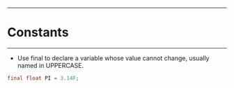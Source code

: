 
---

# Constants

---

- Use final to declare a variable whose value cannot change, usually named in UPPERCASE.

```java
final float PI = 3.14F;
```